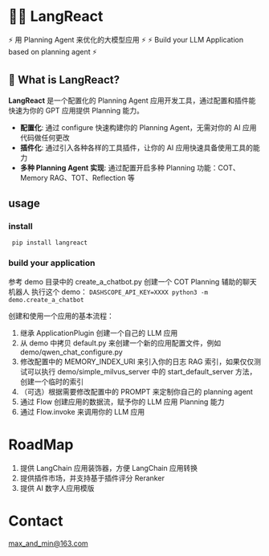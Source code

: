 # 🦜️🔗 LangReact

⚡ 用 Planning Agent 来优化的大模型应用 ⚡
⚡ Build your LLM Application based on planning agent ⚡

## 🤔 What is LangReact?

**LangReact** 是一个配置化的 Planning Agent 应用开发工具，通过配置和插件能快速为你的 GPT 应用提供 Planning 能力。
- **配置化**: 通过 configure 快速构建你的 Planning Agent，无需对你的 AI 应用代码做任何更改
- **插件化**: 通过引入各种各样的工具插件，让你的 AI 应用快速具备使用工具的能力
- **多种 Planning Agent 实现**: 通过配置开启多种 Planning 功能：COT、Memory RAG、TOT、Reflection 等

## usage

### install

` pip install langreact`

### build your application
参考 demo 目录中的 create_a_chatbot.py 创建一个 COT Planning 辅助的聊天机器人
执行这个 demo：
`DASHSCOPE_API_KEY=XXXX python3 -m demo.create_a_chatbot`

创建和使用一个应用的基本流程：
1. 继承 ApplicationPlugin 创建一个自己的 LLM 应用
2. 从 demo 中拷贝 default.py 来创建一个新的应用配置文件，例如 demo/qwen_chat_configure.py
3. 修改配置中的 MEMORY_INDEX_URI 来引入你的日志 RAG 索引，如果仅仅测试可以执行 demo/simple_milvus_server 中的 start_default_server 方法，创建一个临时的索引
4. （可选）根据需要修改配置中的 PROMPT 来定制你自己的 planning agent
5. 通过 Flow 创建应用的数据流，赋予你的 LLM 应用 Planning 能力
6. 通过 Flow.invoke 来调用你的 LLM 应用

# RoadMap

1. 提供 LangChain 应用装饰器，方便 LangChain 应用转换
2. 提供插件市场，并支持基于插件评分 Reranker
3. 提供 AI 数字人应用模版

# Contact

max_and_min@163.com

